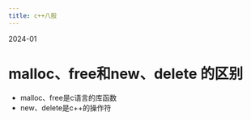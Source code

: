 ```yaml
---
title: c++八股 
---
```

2024-01


# malloc、free和new、delete 的区别

- malloc、free是c语言的库函数
- new、delete是c++的操作符



